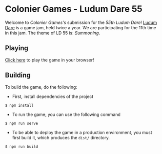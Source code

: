 # Colonier Games - Ludum Dare 55

Welcome to _Colonier Games's_ submission for the _55th Ludum Dare_! [Ludum Dare](https://ldjam.com) is a game jam, held twice a year. We are participating for the 11th time in this jam. The theme of LD 55 is: _Summoning_.

## Playing

[Click here](https://ld55.bokov.me) to play the game in your browser!

## Building

To build the game, do the following:

* First, install dependencies of the project

```
$ npm install
```

* To run the game, you can use the following command

```
$ npm run serve
```

* To be able to deploy the game in a production environment, you must first build it, which produces the `dist/` directory.

```
$ npm run build
```
